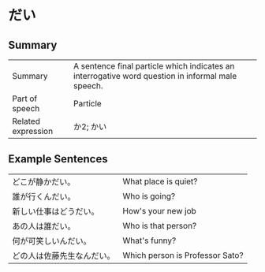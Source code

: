# だい

## Summary

<table><tr>   <td>Summary</td>   <td>A sentence final particle which indicates an interrogative word question in informal male speech.</td></tr><tr>   <td>Part of speech</td>   <td>Particle</td></tr><tr>   <td>Related expression</td>   <td>か2; かい</td></tr></table>

## Example Sentences

<table><tr>   <td>どこが静かだい。</td>   <td>What place is quiet?</td></tr><tr>   <td>誰が行くんだい。</td>   <td>Who is going?</td></tr><tr>   <td>新しい仕事はどうだい。</td>   <td>How's your new job</td></tr><tr>   <td>あの人は誰だい。</td>   <td>Who is that person?</td></tr><tr>   <td>何が可笑しいんだい。</td>   <td>What's funny?</td></tr><tr>   <td>どの人は佐藤先生なんだい。</td>   <td>Which person is Professor Sato?</td></tr></table>

